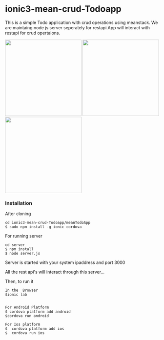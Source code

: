# ionic3-mean-crud-Todoapp
This is a simple Todo application with crud operations using meanstack. We are maintaing node js server seperately for restapi.App will interact with restapi for crud opertaions.


<div>
<img  src="https://user-images.githubusercontent.com/15616596/31864155-6816e8ea-b776-11e7-8fe4-ed00a94ac4a8.png" width="250">

<img  src="https://user-images.githubusercontent.com/15616596/31864157-6ad2cd7e-b776-11e7-8892-c2adbc723f71.png" width="250">

<img  src="https://user-images.githubusercontent.com/15616596/31864158-6db378fe-b776-11e7-82ec-9dc319af167c.png" width="250">
</div>






### Installation

After cloning
```
cd ionic3-mean-crud-Todoapp/meanTodoApp
$ sudo npm install -g ionic cordova

```
For running server

````
cd server
$ npm install
$ node server.js

````
<p>
Server is started with your system ipaddress and port 3000
</p>
<p>
All the rest api's will interact through this server...
</p>

Then, to run it

```
In the  Browser
$ionic lab


For Android Platform 
$ cordova platform add android
$cordova run android

For Ios platform 
$  cordova platform add ios
$  cordova run ios
```

